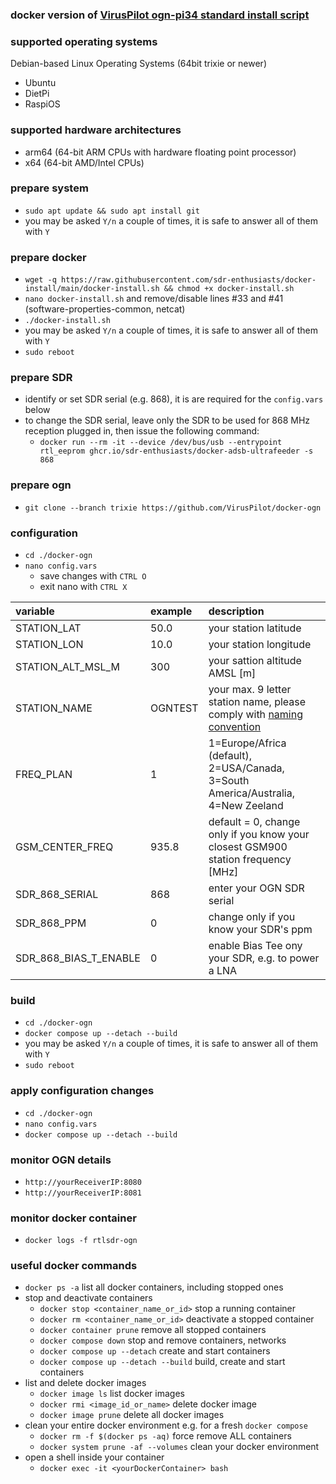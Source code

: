 ### docker version of [VirusPilot ogn-pi34 standard install script](https://github.com/VirusPilot/ogn-pi34?tab=readme-ov-file#automatic-setup-standard-script)

### supported operating systems
Debian-based Linux Operating Systems (64bit trixie or newer)
- Ubuntu
- DietPi
- RaspiOS

### supported hardware architectures
- arm64 (64-bit ARM CPUs with hardware floating point processor)
- x64 (64-bit AMD/Intel CPUs)

### prepare system
- `sudo apt update && sudo apt install git`
- you may be asked `Y/n` a couple of times, it is safe to answer all of them with `Y`

### prepare docker
- `wget -q https://raw.githubusercontent.com/sdr-enthusiasts/docker-install/main/docker-install.sh && chmod +x docker-install.sh`
- `nano docker-install.sh` and remove/disable lines #33 and #41 (software-properties-common, netcat)
- `./docker-install.sh`
- you may be asked `Y/n` a couple of times, it is safe to answer all of them with `Y`
- `sudo reboot`

### prepare SDR
- identify or set SDR serial (e.g. 868), it is are required for the `config.vars` below
- to change the SDR serial, leave only the SDR to be used for 868 MHz reception plugged in, then issue the following command:
  - `docker run --rm -it --device /dev/bus/usb --entrypoint rtl_eeprom ghcr.io/sdr-enthusiasts/docker-adsb-ultrafeeder -s 868` 

### prepare ogn
- `git clone --branch trixie https://github.com/VirusPilot/docker-ogn`

### configuration
- `cd ./docker-ogn`
- `nano config.vars`
  - save changes with `CTRL O`
  - exit nano with `CTRL X`

| variable | example | description |
| :--- | :--- | :--- |
| STATION_LAT | 50.0 | your station latitude |
| STATION_LON | 10.0 | your station longitude |
| STATION_ALT_MSL_M | 300 | your sattion altitude AMSL [m] |
| STATION_NAME | OGNTEST | your max. 9 letter station name, please comply with [naming convention](http://wiki.glidernet.org/receiver-naming-convention) |
| FREQ_PLAN | 1 | 1=Europe/Africa (default), 2=USA/Canada, 3=South America/Australia, 4=New Zeeland |
| GSM_CENTER_FREQ | 935.8 | default = 0, change only if you know your closest GSM900 station frequency [MHz] |
| SDR_868_SERIAL | 868 | enter your OGN SDR serial |
| SDR_868_PPM | 0 | change only if you know your SDR's ppm |
| SDR_868_BIAS_T_ENABLE | 0 | enable Bias Tee ony your SDR, e.g. to power a LNA |

### build
- `cd ./docker-ogn`
- `docker compose up --detach --build`
- you may be asked `Y/n` a couple of times, it is safe to answer all of them with `Y`
- `sudo reboot`

### apply configuration changes
- `cd ./docker-ogn`
- `nano config.vars`
- `docker compose up --detach --build`

### monitor OGN details
- `http://yourReceiverIP:8080`
- `http://yourReceiverIP:8081`

### monitor docker container
- `docker logs -f rtlsdr-ogn`

### useful docker commands
- `docker ps -a` list all docker containers, including stopped ones
- stop and deactivate containers
  - `docker stop <container_name_or_id>` stop a running container
  - `docker rm <container_name_or_id>` deactivate a stopped container
  - `docker container prune` remove all stopped containers
  - `docker compose down` stop and remove containers, networks
  - `docker compose up --detach` create and start containers
  - `docker compose up --detach --build` build, create and start containers
- list and delete docker images
  - `docker image ls` list docker images
  - `docker rmi <image_id_or_name>` delete docker image
  - `docker image prune` delete all docker images
- clean your entire docker environment e.g. for a fresh `docker compose`
  - `docker rm -f $(docker ps -aq)` force remove ALL containers
  - `docker system prune -af --volumes` clean your docker environment
- open a shell inside your container
  - `docker exec -it <yourDockerContainer> bash`
